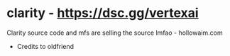 # clarity - https://dsc.gg/vertexai
Clarity source code and mfs are selling the source lmfao - hollowaim.com

- Credits to oldfriend
